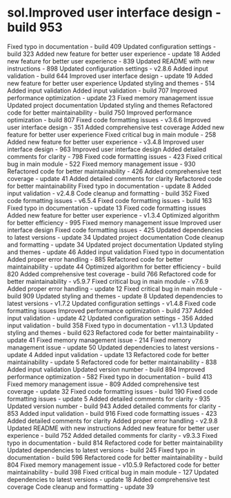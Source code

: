 # sol.Improved user interface design - build 953
Fixed typo in documentation - build 409
Updated configuration settings - build 323
Added new feature for better user experience - update 18
Added new feature for better user experience - 839
Updated README with new instructions - 898
Updated configuration settings - v2.8.6
Added input validation - build 644
Improved user interface design - update 19
Added new feature for better user experience
Updated styling and themes - 514
Added input validation
Added input validation - build 707
Improved performance optimization - update 23
Fixed memory management issue
Updated project documentation
Updated styling and themes
Refactored code for better maintainability - build 750
Improved performance optimization - build 807
Fixed code formatting issues - v3.6.6
Improved user interface design - 351
Added comprehensive test coverage
Added new feature for better user experience
Fixed critical bug in main module - 258
Added new feature for better user experience - v3.4.8
Improved user interface design - 963
Improved user interface design
Added detailed comments for clarity - 798
Fixed code formatting issues - 423
Fixed critical bug in main module - 522
Fixed memory management issue - 930
Refactored code for better maintainability - 426
Added comprehensive test coverage - update 41
Added detailed comments for clarity
Refactored code for better maintainability
Fixed typo in documentation - update 8
Added input validation - v2.4.8
Code cleanup and formatting - build 352
Fixed code formatting issues - v6.5.4
Fixed code formatting issues - build 163
Fixed typo in documentation - update 13
Fixed code formatting issues
Added new feature for better user experience - v1.3.4
Optimized algorithm for better efficiency - 995
Fixed memory management issue
Improved user interface design
Fixed code formatting issues - 425
Updated dependencies to latest versions - update 34
Updated project documentation
Code cleanup and formatting - update 34
Updated project documentation
Updated styling and themes - update 46
Added input validation
Fixed typo in documentation
Added proper error handling - 885
Refactored code for better maintainability - update 44
Optimized algorithm for better efficiency - build 820
Added comprehensive test coverage - build 766
Refactored code for better maintainability - v5.9.7
Fixed critical bug in main module - v7.6.9
Added proper error handling - update 12
Fixed critical bug in main module - build 909
Updated styling and themes - update 8
Updated dependencies to latest versions - v1.7.2
Updated configuration settings - v1.4.8
Fixed code formatting issues
Improved performance optimization - build 737
Added input validation - update 42
Updated configuration settings - 356
Added input validation - build 358
Fixed typo in documentation - v1.1.3
Updated styling and themes - build 623
Refactored code for better maintainability - update 41
Fixed memory management issue - 214
Fixed memory management issue - update 50
Updated dependencies to latest versions - update 4
Added input validation - update 13
Refactored code for better maintainability - update 5
Refactored code for better maintainability - 838
Added input validation
Updated version number - build 894
Improved performance optimization - 582
Fixed typo in documentation - build 413
Fixed memory management issue - 809
Added comprehensive test coverage - update 32
Fixed code formatting issues - build 190
Fixed code formatting issues - update 5
Added detailed comments for clarity - 935
Updated version number - build 943
Added detailed comments for clarity - 853
Added input validation - build 916
Fixed code formatting issues - 423
Added detailed comments for clarity
Added proper error handling - v2.9.8
Updated README with new instructions
Added new feature for better user experience - build 752
Added detailed comments for clarity - v9.3.3
Fixed typo in documentation - build 814
Refactored code for better maintainability
Updated dependencies to latest versions - build 245
Fixed typo in documentation - build 596
Refactored code for better maintainability - build 804
Fixed memory management issue - v10.5.9
Refactored code for better maintainability - build 398
Fixed critical bug in main module - 127
Updated dependencies to latest versions - update 18
Added comprehensive test coverage
Code cleanup and formatting - update 39
